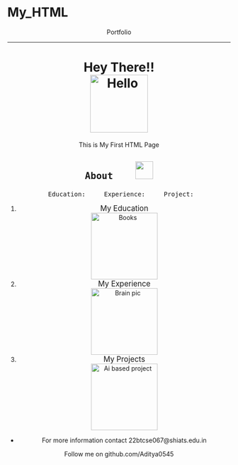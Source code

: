 # My_HTML
<!DOCTYPE html>
<html lang="en">
<head>
   <meta charset="UTF-8">
   <meta name="viewport" content="width=device-width, initial-scale=1.0">
   <title>Portfolio</title>
</head>
<body>
   <Header> Portfolio  <hr/>
   <main>
   <h1>
       Hey There!!  <br/>
       <img src="/My_HTML/images/Hello.png" alt="Hello" width="130">
   </h1>
   <p>This is My First HTML Page </p>
   <div>
   <h2> <pre>About    <img src="/My_HTML/images/about.png" width="40"></pre></h2>
   <section> <pre> Education:     Experience:     Project:</pre></section>
   <ol>
   <li><section><big>My Education</big></section></li>
   <a href = "/My_HTML/education.html" target="_main"><img src = "/My_HTML/images/ Education.png" width="150" alt="Books"></a> </a><br/>
   <li><section><big>My Experience</big></section></li>
   <a href = "/My_HTML/experience.html" target="_main"><img src = "/My_HTML/images/Experience.png" alt="Brain pic" width="150"></a><br/>
   <li><section><big>My Projects</big></section></li>
   <a href = "/My_HTML/project.html" target="_main"><img src="/My_HTML/images/Project.png" alt="Ai based project" width="150"></a></div></ol></hr>
   <footer><ul>
      <li>For more information contact 22btcse067@shiats.edu.in </li></ul></footer>
   <aside>
      Follow me on github.com/Aditya0545 </aside></main>
</body>
</html>
